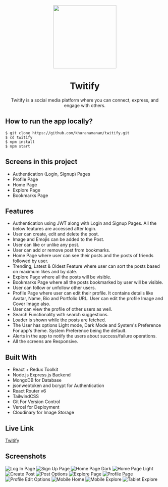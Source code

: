 <div align="center">
<img src="https://res.cloudinary.com/dsuxc3pwu/image/upload/f_auto,q_auto/lglnuneuzfq050hdqrmb" width="200px" />
  <h1>Twitify</h1>
    <p>Twitify is a social media platform where you can connect, express, and engage with others.</p>
 </div>

## How to run the app locally?

```
$ git clone https://github.com/khuranamanan/twitify.git
$ cd twitify
$ npm install
$ npm start
```

## Screens in this project

- Authentication (Login, Signup) Pages
- Profile Page
- Home Page
- Explore Page
- Bookmarks Page

## Features

- Authentication using JWT along with Login and Signup Pages. All the below features are accessed after login.
- User can create, edit and delete the post.
- Image and Emojis can be added to the Post.
- User can like or unlike any post.
- User can add or remove post from bookmarks.
- Home Page where user can see their posts and the posts of friends followed by user.
- Trending, Latest & Oldest Feature where user can sort the posts based on maximum likes and by date.
- Explore Page where all the posts will be visible.
- Bookmarks Page where all the posts bookmarked by user will be visible.
- User can follow or unfollow other users.
- Profile Page where user can edit their profile. It contains details like Avatar, Name, Bio and Portfolio URL. User can edit the profile Image and Cover Image also.
- User can view the profile of other users as well.
- Search Functionality with search suggestions.
- Loader is shown while the posts are fetched.
- The User has options Light mode, Dark Mode and System's Preference For app's theme. System Preference being the default.
- Alerts in the app to notify the users about success/failure operations.
- All the screens are Responsive.

## Built With

- React + Redux Toolkit
- Node.js Express.js Backend
- MongoDB for Database
- jsonwebtoken and bcrypt for Authentication
- React Router v6
- TailwindCSS
- Git For Version Control
- Vercel for Deployment
- Cloudinary for Image Storage

## Live Link

[Twitify](https://twitify-khuranamanan.netlify.app/)

## Screenshots

![Log In Page](https://res.cloudinary.com/dsuxc3pwu/image/upload/f_auto,q_auto/v1/Twitify-Screenshots/javhbzcrzdsmotdhgttc)
![Sign Up Page](https://res.cloudinary.com/dsuxc3pwu/image/upload/f_auto,q_auto/v1/Twitify-Screenshots/ncrr1bzahamm9hv8uhdz)
![Home Page Dark](https://res.cloudinary.com/dsuxc3pwu/image/upload/f_auto,q_auto/v1/Twitify-Screenshots/l8mnnpybilppueu6ewr9)
![Home Page Light](https://res.cloudinary.com/dsuxc3pwu/image/upload/f_auto,q_auto/v1/Twitify-Screenshots/whpgynpcrsggi7ywszrk)
![Create Post](https://res.cloudinary.com/dsuxc3pwu/image/upload/f_auto,q_auto/v1/Twitify-Screenshots/qx5zietmqxugbim08gvs)
![Post Options](https://res.cloudinary.com/dsuxc3pwu/image/upload/f_auto,q_auto/v1/Twitify-Screenshots/ruzkhe9sgozwceg9vjwp)
![Explore Page](https://res.cloudinary.com/dsuxc3pwu/image/upload/f_auto,q_auto/v1/Twitify-Screenshots/xbod3fvylw5s511bpjcq)
![Profile Page](https://res.cloudinary.com/dsuxc3pwu/image/upload/f_auto,q_auto/v1/Twitify-Screenshots/ihkashgr8hybgrgprxlv)
![Profile Edit Options](https://res.cloudinary.com/dsuxc3pwu/image/upload/f_auto,q_auto/v1/Twitify-Screenshots/usbzni2lm16penvhez1o)
![Mobile Home](https://res.cloudinary.com/dsuxc3pwu/image/upload/f_auto,q_auto/v1/Twitify-Screenshots/wrnf9vndnumgndejw1mm)
![Mobile Explore](https://res.cloudinary.com/dsuxc3pwu/image/upload/f_auto,q_auto/v1/Twitify-Screenshots/ivnh4smu8rbgkhg1gd30)
![Tablet Explore](https://res.cloudinary.com/dsuxc3pwu/image/upload/f_auto,q_auto/v1/Twitify-Screenshots/o3awaqke0vfdg1zxaz28)
